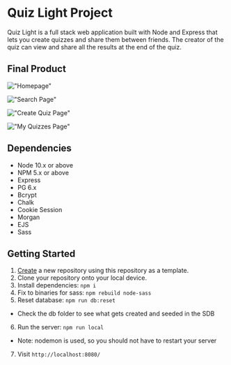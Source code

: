 # Quiz Light Project

Quiz Light is a full stack web application built with Node and Express that lets you create quizzes and share them between friends. The creator of the quiz can view and share all the results at the end of the quiz.


## Final Product
!["Homepage"]()

!["Search Page"]()

!["Create Quiz Page"]()

!["My Quizzes Page"]()

## Dependencies

- Node 10.x or above
- NPM 5.x or above
- Express
- PG 6.x
- Bcrypt
- Chalk
- Cookie Session
- Morgan
- EJS
- Sass

## Getting Started

1. [Create]() a new repository using this repository as a template.
2. Clone your repository onto your local device.
3. Install dependencies: `npm i`
4. Fix to binaries for sass: `npm rebuild node-sass`
5. Reset database: `npm run db:reset`
  - Check the db folder to see what gets created and seeded in the SDB
6. Run the server: `npm run local`
  - Note: nodemon is used, so you should not have to restart your server
7. Visit `http://localhost:8080/`




